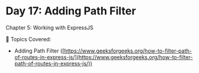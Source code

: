 # Day 17: Adding Path Filter



Chapter 5: Working with ExpressJS

📖 Topics Covered:&#x20;

* Adding Path Filter  ([https://www.geeksforgeeks.org/how-to-filter-path-of-routes-in-express-js/](https://www.geeksforgeeks.org/how-to-filter-path-of-routes-in-express-js/))
